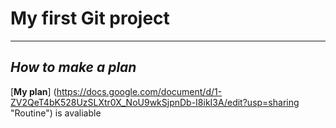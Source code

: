 # My first Git project
---
## *How to make a plan* <br> 

[**My plan**] (https://docs.google.com/document/d/1-ZV2QeT4bK528UzSLXtr0X_NoU9wkSjpnDb-I8ikI3A/edit?usp=sharing "Routine") is avaliable 

